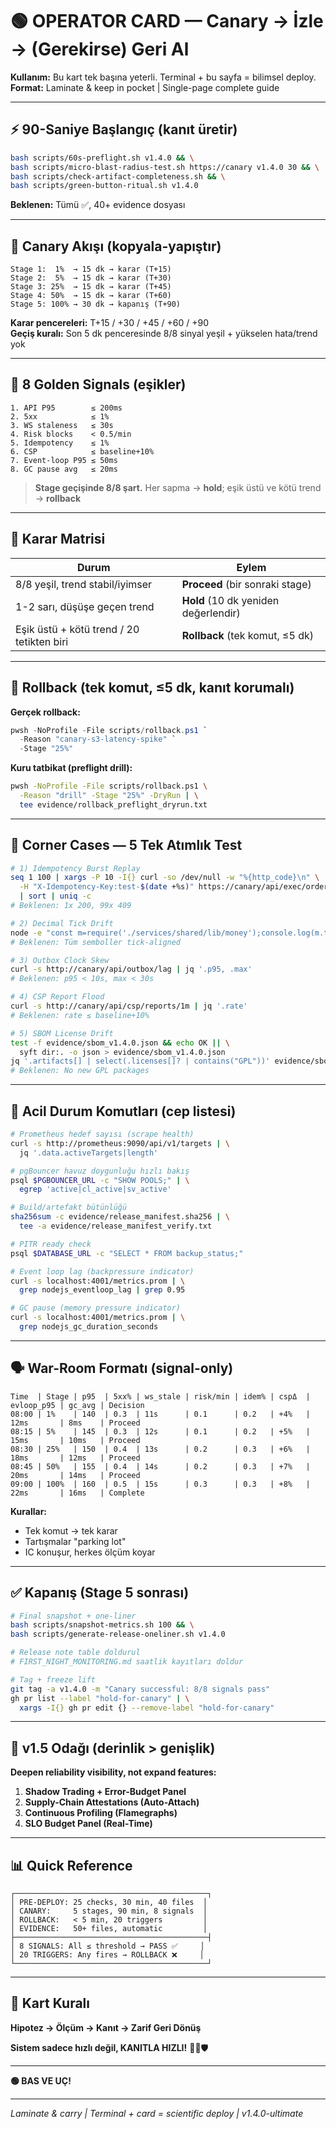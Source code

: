 # 🟢 OPERATOR CARD — Canary → İzle → (Gerekirse) Geri Al

**Kullanım:** Bu kart tek başına yeterli. Terminal + bu sayfa = bilimsel deploy.  
**Format:** Laminate & keep in pocket | Single-page complete guide

---

## ⚡ 90-Saniye Başlangıç (kanıt üretir)

```bash
bash scripts/60s-preflight.sh v1.4.0 && \
bash scripts/micro-blast-radius-test.sh https://canary v1.4.0 30 && \
bash scripts/check-artifact-completeness.sh && \
bash scripts/green-button-ritual.sh v1.4.0
```

**Beklenen:** Tümü ✅, 40+ evidence dosyası

---

## 🚀 Canary Akışı (kopyala-yapıştır)

```
Stage 1:  1%  → 15 dk → karar (T+15)
Stage 2:  5%  → 15 dk → karar (T+30)
Stage 3: 25%  → 15 dk → karar (T+45)
Stage 4: 50%  → 15 dk → karar (T+60)
Stage 5: 100% → 30 dk → kapanış (T+90)
```

**Karar pencereleri:** T+15 / +30 / +45 / +60 / +90  
**Geçiş kuralı:** Son 5 dk penceresinde 8/8 sinyal yeşil + yükselen hata/trend yok

---

## 🎵 8 Golden Signals (eşikler)

```
1. API P95        ≤ 200ms
2. 5xx            ≤ 1%
3. WS staleness   ≤ 30s
4. Risk blocks    < 0.5/min
5. Idempotency    ≤ 1%
6. CSP            ≤ baseline+10%
7. Event-loop P95 ≤ 50ms
8. GC pause avg   ≤ 20ms
```

> **Stage geçişinde 8/8 şart.** Her sapma → **hold**; eşik üstü ve kötü trend → **rollback**

---

## 🧭 Karar Matrisi

| Durum | Eylem |
|-------|-------|
| 8/8 yeşil, trend stabil/iyimser | **Proceed** (bir sonraki stage) |
| 1-2 sarı, düşüşe geçen trend | **Hold** (10 dk yeniden değerlendir) |
| Eşik üstü + kötü trend / 20 tetikten biri | **Rollback** (tek komut, ≤5 dk) |

---

## 🚨 Rollback (tek komut, ≤5 dk, kanıt korumalı)

**Gerçek rollback:**

```powershell
pwsh -NoProfile -File scripts/rollback.ps1 `
  -Reason "canary-s3-latency-spike" `
  -Stage "25%"
```

**Kuru tatbikat (preflight drill):**

```bash
pwsh -NoProfile -File scripts/rollback.ps1 \
  -Reason "drill" -Stage "25%" -DryRun | \
  tee evidence/rollback_preflight_dryrun.txt
```

---

## 🧪 Corner Cases — 5 Tek Atımlık Test

```bash
# 1) Idempotency Burst Replay
seq 1 100 | xargs -P 10 -I{} curl -so /dev/null -w "%{http_code}\n" \
  -H "X-Idempotency-Key:test-$(date +%s)" https://canary/api/exec/order \
  | sort | uniq -c
# Beklenen: 1x 200, 99x 409

# 2) Decimal Tick Drift
node -e "const m=require('./services/shared/lib/money');console.log(m.testTickDrift());"
# Beklenen: Tüm semboller tick-aligned

# 3) Outbox Clock Skew
curl -s http://canary/api/outbox/lag | jq '.p95, .max'
# Beklenen: p95 < 10s, max < 30s

# 4) CSP Report Flood
curl -s http://canary/api/csp/reports/1m | jq '.rate'
# Beklenen: rate ≤ baseline+10%

# 5) SBOM License Drift
test -f evidence/sbom_v1.4.0.json && echo OK || \
  syft dir:. -o json > evidence/sbom_v1.4.0.json
jq '.artifacts[] | select(.licenses[]? | contains("GPL"))' evidence/sbom_v1.4.0.json
# Beklenen: No new GPL packages
```

---

## 🧷 Acil Durum Komutları (cep listesi)

```bash
# Prometheus hedef sayısı (scrape health)
curl -s http://prometheus:9090/api/v1/targets | \
  jq '.data.activeTargets|length'

# pgBouncer havuz doygunluğu hızlı bakış
psql $PGBOUNCER_URL -c "SHOW POOLS;" | \
  egrep 'active|cl_active|sv_active'

# Build/artefakt bütünlüğü
sha256sum -c evidence/release_manifest.sha256 | \
  tee -a evidence/release_manifest_verify.txt

# PITR ready check
psql $DATABASE_URL -c "SELECT * FROM backup_status;"

# Event loop lag (backpressure indicator)
curl -s localhost:4001/metrics.prom | \
  grep nodejs_eventloop_lag | grep 0.95

# GC pause (memory pressure indicator)
curl -s localhost:4001/metrics.prom | \
  grep nodejs_gc_duration_seconds
```

---

## 🗣️ War-Room Formatı (signal-only)

```
Time  | Stage | p95  | 5xx% | ws_stale | risk/min | idem% | cspΔ  | evloop_p95 | gc_avg | Decision
08:00 | 1%    | 140  | 0.3  | 11s      | 0.1      | 0.2   | +4%   | 12ms       | 8ms    | Proceed
08:15 | 5%    | 145  | 0.3  | 12s      | 0.1      | 0.2   | +5%   | 15ms       | 10ms   | Proceed
08:30 | 25%   | 150  | 0.4  | 13s      | 0.2      | 0.3   | +6%   | 18ms       | 12ms   | Proceed
08:45 | 50%   | 155  | 0.4  | 14s      | 0.2      | 0.3   | +7%   | 20ms       | 14ms   | Proceed
09:00 | 100%  | 160  | 0.5  | 15s      | 0.3      | 0.3   | +8%   | 22ms       | 16ms   | Complete
```

**Kurallar:**
- Tek komut → tek karar
- Tartışmalar "parking lot"
- IC konuşur, herkes ölçüm koyar

---

## ✅ Kapanış (Stage 5 sonrası)

```bash
# Final snapshot + one-liner
bash scripts/snapshot-metrics.sh 100 && \
bash scripts/generate-release-oneliner.sh v1.4.0

# Release note table doldurul
# FIRST_NIGHT_MONITORING.md saatlik kayıtları doldur

# Tag + freeze lift
git tag -a v1.4.0 -m "Canary successful: 8/8 signals pass"
gh pr list --label "hold-for-canary" | \
  xargs -I{} gh pr edit {} --remove-label "hold-for-canary"
```

---

## 🔮 v1.5 Odağı (derinlik > genişlik)

**Deepen reliability visibility, not expand features:**

1. **Shadow Trading + Error-Budget Panel**
2. **Supply-Chain Attestations (Auto-Attach)**
3. **Continuous Profiling (Flamegraphs)**
4. **SLO Budget Panel (Real-Time)**

---

## 📊 Quick Reference

```
┌───────────────────────────────────────────┐
│ PRE-DEPLOY: 25 checks, 30 min, 40 files  │
│ CANARY:     5 stages, 90 min, 8 signals  │
│ ROLLBACK:   < 5 min, 20 triggers         │
│ EVIDENCE:   50+ files, automatic         │
├───────────────────────────────────────────┤
│ 8 SIGNALS: All ≤ threshold → PASS ✅     │
│ 20 TRIGGERS: Any fires → ROLLBACK ❌     │
└───────────────────────────────────────────┘
```

---

## 🔬 Kart Kuralı

**Hipotez → Ölçüm → Kanıt → Zarif Geri Dönüş**

**Sistem sadece hızlı değil, KANITLA HIZLI!** 🚀🔬🛡️

---

**🟢 BAS VE UÇ!**

---

_Laminate & carry | Terminal + card = scientific deploy | v1.4.0-ultimate_
